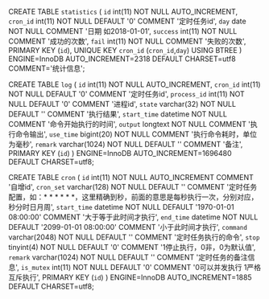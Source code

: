 CREATE TABLE `statistics` (
 `id` int(11) NOT NULL AUTO_INCREMENT,
 `cron_id` int(11) NOT NULL DEFAULT '0' COMMENT '定时任务id',
 `day` date NOT NULL COMMENT '日期 如2018-01-01',
 `success` int(11) NOT NULL COMMENT '成功的次数',
 `fail` int(11) NOT NULL COMMENT '失败的次数',
 PRIMARY KEY (`id`),
 UNIQUE KEY `cron_id` (`cron_id`,`day`) USING BTREE
) ENGINE=InnoDB AUTO_INCREMENT=2318 DEFAULT CHARSET=utf8 COMMENT='统计信息';


CREATE TABLE `log` (
 `id` int(11) NOT NULL AUTO_INCREMENT,
 `cron_id` int(11) NOT NULL DEFAULT '0' COMMENT '定时任务id',
 `process_id` int(11) NOT NULL DEFAULT '0' COMMENT '进程id',
 `state` varchar(32) NOT NULL DEFAULT '' COMMENT '执行结果',
 `start_time` datetime NOT NULL COMMENT '命令开始执行的时间',
 `output` longtext NOT NULL COMMENT '执行命令输出',
 `use_time` bigint(20) NOT NULL COMMENT '执行命令耗时，单位为毫秒',
 `remark` varchar(1024) NOT NULL DEFAULT '' COMMENT '备注',
 PRIMARY KEY (`id`)
) ENGINE=InnoDB AUTO_INCREMENT=1696480 DEFAULT CHARSET=utf8;


CREATE TABLE `cron` (
 `id` int(11) NOT NULL AUTO_INCREMENT COMMENT '自增id',
 `cron_set` varchar(128) NOT NULL DEFAULT '' COMMENT '定时任务配置，如：* * * * * *，这里精确到秒，前面的意思是每秒执行一次，分别对应，秒分时日月周',
 `start_time` datetime NOT NULL DEFAULT '1970-01-01 08:00:00' COMMENT '大于等于此时间才执行',
 `end_time` datetime NOT NULL DEFAULT '2099-01-01 08:00:00' COMMENT '小于此时间才执行',
 `command` varchar(2048) NOT NULL DEFAULT '' COMMENT '定时任务执行的命令',
 `stop` tinyint(4) NOT NULL DEFAULT '0' COMMENT '1停止执行，0非，0为默认值',
 `remark` varchar(1024) NOT NULL DEFAULT '' COMMENT '定时任务的备注信息',
 `is_mutex` int(11) NOT NULL DEFAULT '0' COMMENT '0可以并发执行 1严格互斥执行',
 PRIMARY KEY (`id`)
) ENGINE=InnoDB AUTO_INCREMENT=1885 DEFAULT CHARSET=utf8;